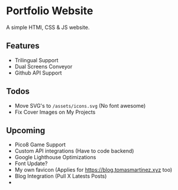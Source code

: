 # Portfolio Website

A simple HTMl, CSS & JS website.

## Features

- Trilingual Support
- Dual Screens Conveyor
- Github API Support

## Todos

- Move SVG's to `/assets/icons.svg` (No font awesome)
- Fix Cover Images on My Projects

## Upcoming

- Pico8 Game Support
- Custom API integrations (Have to code backend)
- Google Lighthouse Optimizations
- Font Update?
- My own favicon (Applies for https://blog.tomasmartinez.xyz too)
- Blog Integration (Pull X Latests Posts)
- 

